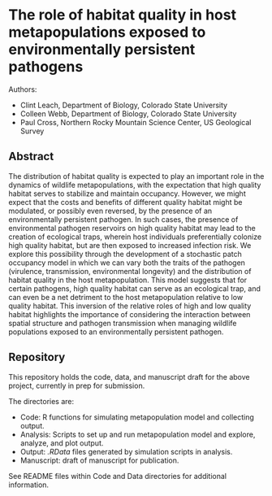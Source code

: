 The role of habitat quality in host metapopulations exposed to environmentally persistent pathogens
===============

Authors:
- Clint Leach, Department of Biology, Colorado State University 
- Colleen Webb, Department of Biology, Colorado State University
- Paul Cross, Northern Rocky Mountain Science Center, US Geological Survey


## Abstract 

The distribution of habitat quality is expected to play an important role in the dynamics of wildlife metapopulations, with the expectation that high quality habitat serves to stabilize and maintain occupancy.  However, we might expect that the costs and benefits of different quality habitat might be modulated, or possibly even reversed, by the presence of an environmentally persistent pathogen.  In such cases, the presence of environmental pathogen reservoirs on high quality habitat may lead to the creation of ecological traps, wherein host individuals preferentially colonize high quality habitat, but are then exposed to increased infection risk.  We explore this possibility through the development of a stochastic patch occupancy model in which we can vary both the traits of the pathogen (virulence, transmission, environmental longevity) and the distribution of habitat quality in the host metapopulation.  This model suggests that for certain pathogens, high quality habitat can serve as an ecological trap, and can even be a net detriment to the host metapopulation relative to low quality habitat.  This inversion of the relative roles of high and low quality habitat highlights the importance of considering the interaction between spatial structure and pathogen transmission when managing wildlife populations exposed to an environmentally persistent pathogen.

## Repository

This repository holds the code, data, and manuscript draft for the above project, currently in prep for submission.

The directories are:
- Code: R functions for simulating metapopulation model and collecting output.
- Analysis: Scripts to set up and run metapopulation model and explore, analyze, and plot output.
- Output: *.RData* files generated by simulation scripts in analysis.
- Manuscript: draft of manuscript for publication.

See README files within Code and Data directories for additional information.


